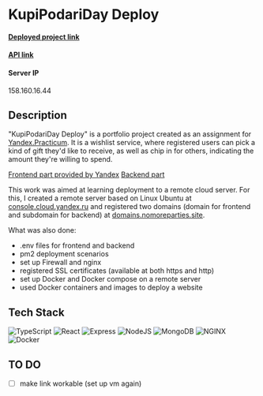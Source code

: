 # KupiPodariDay Deploy #

#### [Deployed project link](https://kupipodariday.student.nomoredomains.monster/)
#### [API link](https://api.kupipodariday.student.nomoredomains.monster/)
#### **Server IP** 
158.160.16.44

## Description 
"KupiPodariDay Deploy" is a portfolio project created as an assignment for [Yandex.Practicum](https://practicum.yandex.com/web/ "Web Development Program"). It is a wishlist service, where registered users can pick a kind of gift they'd like to receive, as well as chip in for others, indicating the amount they're willing to spend.

[Frontend part provided by Yandex](https://github.com/daryamakavchik/mesto-project-pair)
[Backend part](https://github.com/daryamakavchik/kupipodariday-backend)

This work was aimed at learning deployment to a remote cloud server. For this, I created a remote server based on Linux Ubuntu at [console.cloud.yandex.ru](https://console.cloud.yandex.ru/) and registered two domains (domain for frontend and subdomain for backend) at [domains.nomoreparties.site](domains.nomoreparties.site). 

What was also done:
* .env files for frontend and backend
* pm2 deployment scenarios
* set up Firewall and nginx
* registered SSL certificates (available at both https and http)
* set up Docker and Docker compose on a remote server
* used Docker containers and images to deploy a website

## Tech Stack
![TypeScript](https://img.shields.io/badge/TypeScript-007ACC?style=for-the-badge&logo=typescript&logoColor=white)
![React](https://img.shields.io/badge/React-20232A?style=for-the-badge&logo=react&logoColor=61DAFB)
![Express](https://img.shields.io/badge/Express.js-000000?style=for-the-badge&logo=express&logoColor=white)
![NodeJS](https://img.shields.io/badge/Node.js-339933?style=for-the-badge&logo=nodedotjs&logoColor=white)
![MongoDB](https://img.shields.io/badge/MongoDB-4EA94B?style=for-the-badge&logo=mongodb&logoColor=white)
![NGINX](https://img.shields.io/badge/Nginx-009639?style=for-the-badge&logo=nginx&logoColor=white)
![Docker](https://img.shields.io/badge/Docker-2CA5E0?style=for-the-badge&logo=docker&logoColor=white)

## TO DO
- [ ] make link workable (set up vm again)

